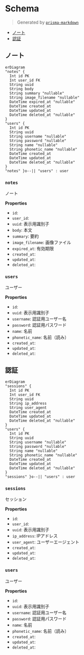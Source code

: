 # Schema
> Generated by [`prisma-markdown`](https://github.com/samchon/prisma-markdown)

- [ノート](#ノート)
- [認証](#認証)

## ノート
```mermaid
erDiagram
"notes" {
  Int id PK
  Int user_id FK
  String uuid
  String body
  String summary "nullable"
  String image_filename "nullable"
  DateTime expired_at "nullable"
  DateTime created_at
  DateTime updated_at
  DateTime deleted_at "nullable"
}
"users" {
  Int id PK
  String uuid
  String username "nullable"
  String password "nullable"
  String name "nullable"
  String phonetic_name "nullable"
  DateTime created_at
  DateTime updated_at
  DateTime deleted_at "nullable"
}
"notes" }o--|| "users" : user
```

### `notes`
ノート

**Properties**
  - `id`: 
  - `user_id`: 
  - `uuid`: 表示用識別子
  - `body`: 本文
  - `summary`: 要約
  - `image_filename`: 画像ファイル
  - `expired_at`: 有効期限
  - `created_at`: 
  - `updated_at`: 
  - `deleted_at`: 

### `users`
ユーザー

**Properties**
  - `id`: 
  - `uuid`: 表示用識別子
  - `username`: 認証用ユーザー名
  - `password`: 認証用パスワード
  - `name`: 名前
  - `phonetic_name`: 名前（読み）
  - `created_at`: 
  - `updated_at`: 
  - `deleted_at`: 


## 認証
```mermaid
erDiagram
"sessions" {
  Int id PK
  Int user_id FK
  String uuid
  String ip_address
  String user_agent
  DateTime created_at
  DateTime updated_at
  DateTime deleted_at "nullable"
}
"users" {
  Int id PK
  String uuid
  String username "nullable"
  String password "nullable"
  String name "nullable"
  String phonetic_name "nullable"
  DateTime created_at
  DateTime updated_at
  DateTime deleted_at "nullable"
}
"sessions" }o--|| "users" : user
```

### `sessions`
セッション

**Properties**
  - `id`: 
  - `user_id`: 
  - `uuid`: 表示用識別子
  - `ip_address`: IPアドレス
  - `user_agent`: ユーザーエージェント
  - `created_at`: 
  - `updated_at`: 
  - `deleted_at`: 

### `users`
ユーザー

**Properties**
  - `id`: 
  - `uuid`: 表示用識別子
  - `username`: 認証用ユーザー名
  - `password`: 認証用パスワード
  - `name`: 名前
  - `phonetic_name`: 名前（読み）
  - `created_at`: 
  - `updated_at`: 
  - `deleted_at`: 